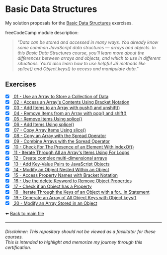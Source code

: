 # Basic Data Structures

My solution proposals for the [Basic Data Structures](https://www.freecodecamp.org/learn/javascript-algorithms-and-data-structures/#basic-data-structures)
exercises.

freeCodeCamp module description:
> *"Data can be stored and accessed in many ways. You already know some common JavaScript data structures — arrays and objects. In this Basic Data Structures course, you'll learn more about the differences between arrays and objects, and which to use in different situations. You'll also learn how to use helpful JS methods like splice() and Object.keys() to access and manipulate data."*

## Exercises

- [X] [ 01 - Use an Array to Store a Collection of Data](01-use-an-array-to-store-a-collection-of-data.js)
- [X] [ 02 - Access an Array's Contents Using Bracket Notation](02-access-an-arrays-contents-using-bracket-notation.js)
- [X] [ 03 - Add Items to an Array with push() and unshift()](03-add-items-to-an-array-with-push-and-unshift.js)
- [X] [ 04 - Remove Items from an Array with pop() and shift()](04-remove-items-from-an-array-with-pop-and-shift.js)
- [X] [ 05 - Remove Items Using splice()](05-remove-items-using-splice.js)
- [X] [ 06 - Add Items Using splice()](06-add-items-using-splice.js)
- [X] [ 07 - Copy Array Items Using slice()](07-copy-array-items-using-slice.js)
- [X] [ 08 - Copy an Array with the Spread Operator](08-copy-an-array-with-the-spread-operator.js)
- [X] [ 09 - Combine Arrays with the Spread Operator](09-combine-arrays-with-the-spread-operator.js)
- [X] [ 10 - Check For The Presence of an Element With indexOf()](10-check-for-the-presence-of-an-element-with-index-of.js)
- [X] [ 11 - Iterate Through All an Array's Items Using For Loops](11-iterate-through-all-an-arrays-items-using-for-loops.js)
- [X] [ 12 - Create complex multi-dimensional arrays](12-create-complex-multi-dimensional-arrays.js)
- [X] [ 13 - Add Key-Value Pairs to JavaScript Objects](13-add-key-value-pairs-to-js-objects.js)
- [X] [ 14 - Modify an Object Nested Within an Object](14-modify-an-object-nested-within-an-object.js)
- [X] [ 15 - Access Property Names with Bracket Notation](15-access-property-names-with-bracket-notation.js)
- [X] [ 16 - Use the delete Keyword to Remove Object Properties](16-use-the-delete-keyword-to-remove-object-properties.js)
- [X] [ 17 - Check if an Object has a Property](17-check-if-an-object-has-a-property.js)
- [X] [ 18 - Iterate Through the Keys of an Object with a for...in Statement](18-iterate-through-the-keys-of-an-object-with-a-for-in-statement.js)
- [X] [ 19 - Generate an Array of All Object Keys with Object.keys()](19-generate-an-array-of-all-object-keys-with-object-keys.js)
- [X] [ 20 - Modify an Array Stored in an Object](20-modify-an-array-stored-in-an-object.js)

⬅️ [Back to main file](../README.md)

---

###### Disclaimer: This repository should not be viewed as a facilitator for these courses. <br> This is intended to highlight and memorize my journey through this certification.